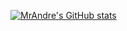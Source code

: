 [![MrAndre's GitHub stats](https://github-readme-stats.vercel.app/api?username=eiandremoreira)](https://github.com/anuraghazra/github-readme-stats)
